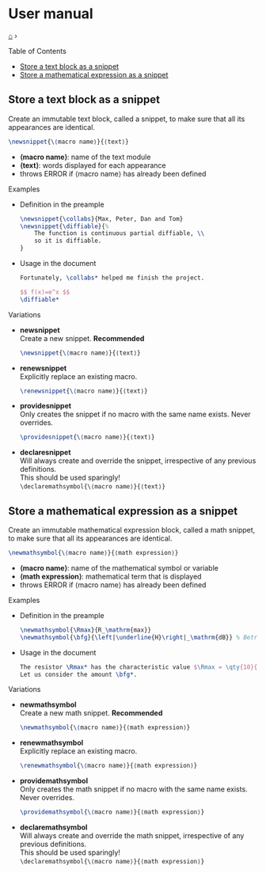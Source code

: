 <h1> User manual </h1>

[⌂](README.md) ›

Table of Contents
- [Store a text block as a snippet](#store-a-text-block-as-a-snippet)
- [Store a mathematical expression as a snippet](#store-a-mathematical-expression-as-a-snippet)

## Store a text block as a snippet
Create an immutable text block, called a snippet, to make sure that all its appearances are identical.
```latex
\newsnippet{\⟨macro name⟩}{⟨text⟩}
```
- **⟨macro name⟩**: name of the text module
- **⟨text⟩**: words displayed for each appearance
- throws ERROR if ⟨macro name⟩ has already been defined

Examples
- Definition in the preample
    ```latex
    \newsnippet{\collabs}{Max, Peter, Dan and Tom}
    \newsnippet{\diffiable}{%
        The function is continuous partial diffiable, \\
        so it is diffiable.
    }
    ```
- Usage in the document
    ```latex
    Fortunately, \collabs* helped me finish the project.
    
    $$ f(x)=e^x $$
    \diffiable*
    ```
Variations
- **newsnippet**  
    Create a new snippet. **Recommended**
    ```latex
    \newsnippet{\⟨macro name⟩}{⟨text⟩}
    ```
- **renewsnippet**  
    Explicitly replace an existing macro.
    ```latex
    \renewsnippet{\⟨macro name⟩}{⟨text⟩}
    ```
- **providesnippet**  
    Only creates the snippet if no macro with the same name exists. Never overrides.
    ```latex
    \providesnippet{\⟨macro name⟩}{⟨text⟩}
    ```
- **declaresnippet**  
    Will always create and override the snippet, irrespective of any previous definitions.  
    This should be used sparingly!  
    `\declaremathsymbol{\⟨macro name⟩}{⟨text⟩}`  


## Store a mathematical expression as a snippet
Create an immutable mathematical expression block, called a math snippet, to make sure that all its appearances are identical.

```latex
\newmathsymbol{\⟨macro name⟩}{⟨math expression⟩}
```
- **⟨macro name⟩**: name of the mathematical symbol or variable
- **⟨math expression⟩**: mathematical term that is displayed
- throws ERROR if ⟨macro name⟩ has already been defined

Examples
- Definition in the preample
    ```latex
    \newmathsymbol{\Rmax}{R_\mathrm{max}}
    \newmathsymbol{\bfg}{\left|\underline{H}\right|_\mathrm{dB}} % Betragsfrequenzgang
    ```
- Usage in the document
    ```latex
    The resistor \Rmax* has the characteristic value $\Rmax = \qty{10}{\kilo\ohm}$.
    Let us consider the amount \bfg*.
    ```

Variations
- **newmathsymbol**  
    Create a new math snippet. **Recommended**
    ```latex
    \newmathsymbol{\⟨macro name⟩}{⟨math expression⟩}
    ```
- **renewmathsymbol**  
    Explicitly replace an existing macro.
    ```latex
    \renewmathsymbol{\⟨macro name⟩}{⟨math expression⟩}
    ```
- **providemathsymbol**  
    Only creates the math snippet if no macro with the same name exists. Never overrides.
    ```latex
    \providemathsymbol{\⟨macro name⟩}{⟨math expression⟩}
    ```
- **declaremathsymbol**  
    Will always create and override the math snippet, irrespective of any previous definitions.  
    This should be used sparingly!  
    `\declaremathsymbol{\⟨macro name⟩}{⟨math expression⟩}`  